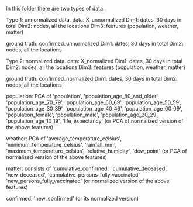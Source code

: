 In this folder there are two types of data.

Type 1: unnormalized data.
  data: X_unnormalized
      Dim1: dates, 30 days in total
      Dim2: nodes, all the locations
      Dim3: features (population, weather, matter)
      
  ground truth: confirmed_unnormalized
      Dim1: dates, 30 days in total
      Dim2: nodes, all the locations


Type 2: normalized data.
  data: X_normalized
      Dim1: dates, 30 days in total
      Dim2: nodes, all the locations
      Dim3: features (population, weather, matter)
      
  ground truth: confirmed_normalized
      Dim1: dates, 30 days in total
      Dim2: nodes, all the locations


population: PCA of 'population',
                   'population_age_80_and_older', 
                   'population_age_70_79',
                   'population_age_60_69',
                   'population_age_50_59',
                   'population_age_30_39',
                   'population_age_40_49',
                   'population_age_00_09',
                   'population_female',
                   'population_male',
                   'population_age_20_29',
                   'population_age_10_19',
                   'life_expectancy'
                   (or PCA of normalized version of the above features)

weather: PCA of 'average_temperature_celsius', 
                'minimum_temperature_celsius',
                'rainfall_mm',
                'maximum_temperature_celsius',
                'relative_humidity',
                'dew_point'
                (or PCA of normalized version of the above features)

matter: consists of 'cumulative_confirmed',
                    'cumulative_deceased',
                    'new_deceased',
                    'cumulative_persons_fully_vaccinated',
                    'new_persons_fully_vaccinated'
                    (or normalized version of the above features)

confirmed: 'new_confirmed' (or its normalized version)

                   

      
